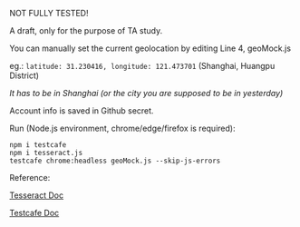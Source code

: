 NOT FULLY TESTED! 

A draft, only for the purpose of TA study.

You can manually set the current geolocation by editing Line 4, geoMock.js

eg.: `latitude: 31.230416, longitude: 121.473701` (Shanghai, Huangpu District)

*It has to be in Shanghai (or the city you are supposed to be in yesterday)*

Account info is saved in Github secret.

Run (Node.js environment, chrome/edge/firefox is required):
```
npm i testcafe
npm i tesseract.js
testcafe chrome:headless geoMock.js --skip-js-errors
```

Reference:

[Tesseract Doc](https://github.com/naptha/tesseract.js/blob/master/docs/api.md)

[Testcafe Doc](https://testcafe.io/documentation/402632/api)
